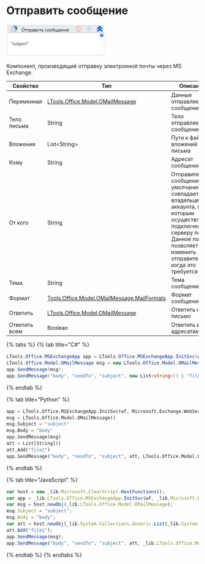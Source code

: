 # Отправить сообщение

![](<../../../../.gitbook/assets/image (262).png>)

Компонент, производящий отправку электронной почты через MS Exchange.

| Свойство      | Тип                                                                        | Описание                       |
| ------------- | -------------------------------------------------------------------------- | ------------------------------ |
| Переменная    | [LTools.Office.Model.OMailMessage](../datatypes/omailmessage.md)           | Данные отправляемого сообщения |
| Тело письма   | String                                                                     | Тело отправляемого сообщения   |
| Вложения      | List\<String>                                                              | Пути к файлам вложений письма  |
| Кому          | String                                                                     | Адресат сообщения              |
| От кого       | String                                                                     | Отправитель сообщения. По умолчанию совпадает с владельцем аккаунта, под которым осуществляется подключение к серверу почты. Данное поле позволяет изменить отправителя, когда это требуется           |
| Тема          | String                                                                     | Тема сообщения                 |
| Формат        | [Tools.Office.Model.OMailMessage.MailFormats](../datatypes/mailformats.md) | Формат сообщения               |
| Ответить      | [LTools.Office.Model.OMailMessage](../datatypes/omailmessage.md)           | Ответить на письмо             |
| Ответить всем | Boolean                                                                    | Ответить всем адресатам        |

{% tabs %}
{% tab title="C#" %}
```csharp
LTools.Office.MSExchangeApp app = LTools.Office.MSExchangeApp.InitSvc(wf, Microsoft.Exchange.WebServices.Data.ExchangeVersion.Exchange2013_SP1, "server url", "login", "pass", "domain");
LTools.Office.Model.OMailMessage msg = new LTools.Office.Model.OMailMessage() { Subject = "subject", Body = "body" };
app.SendMessage(msg);
app.SendMessage("body", "sendTo", "subject", new List<string>() { "file1" }, LTools.Office.Model.OMailMessage.MailFormats.HTML);
```
{% endtab %}

{% tab title="Python" %}
```python
app = LTools.Office.MSExchangeApp.InitSvc(wf, Microsoft.Exchange.WebServices.Data.ExchangeVersion.Exchange2013_SP1, "server url", "login", "pass", "domain")
msg = LTools.Office.Model.OMailMessage() 
msg.Subject = "subject"
msg.Body = "body"
app.SendMessage(msg)
att = List[String]()
att.Add("file1")
app.SendMessage("body", "sendTo", "subject", att, LTools.Office.Model.OMailMessage.MailFormats.HTML)
```
{% endtab %}

{% tab title="JavaScript" %}
```javascript
var host = new _lib.Microsoft.ClearScript.HostFunctions();
var app = _lib.LTools.Office.MSExchangeApp.InitSvc(wf, _lib.Microsoft.Exchange.WebServices.Data.ExchangeVersion.Exchange2013_SP1, "server url", "login", "pass", "domain");
var msg = host.newObj(_lib.LTools.Office.Model.OMailMessage); 
msg.Subject = "subject";
msg.Body = "body";
var att = host.newObj(_lib.System.Collections.Generic.List(_lib.System.String));
att.Add("file1");
app.SendMessage(msg);
app.SendMessage("body", "sendTo", "subject", att, _lib.LTools.Office.Model.OMailMessage.MailFormats.HTML);
```
{% endtab %}
{% endtabs %}

